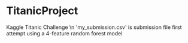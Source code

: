 # TitanicProject
Kaggle Titanic Challenge \n
'my_submission.csv' is submission file first attempt using a 4-feature random forest model
